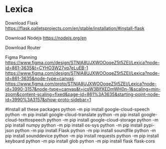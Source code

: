 # Lexica

Download Flask
https://flask.palletsprojects.com/en/stable/installation/#install-flask

Download Nodejs
https://nodejs.org/en

Download Router


Figma Planning
https://www.figma.com/design/STNlA8UJXWOOoqeZ5t5ZEI/Lexica?node-id=861-3635&t=CYHO3W27vq7eLuEB-1
https://www.figma.com/design/STNlA8UJXWOOoqeZ5t5ZEI/Lexica?node-id=861-3635&node-type=canvas
https://www.figma.com/proto/STNlA8UJXWOOoqeZ5t5ZEI/Lexica?node-id=3990-3157&node-type=canvas&t=jcsW3BlfXEDmWH0n-1&scaling=min-zoom&content-scaling=fixed&page-id=861%3A3635&starting-point-node-id=3990%3A3157&show-proto-sidebar=1


#Install all these packages
python -m  pip install google-cloud-speech
python -m  pip install google-cloud-translate
python -m  pip install google-cloud-texttospeech
python -m  pip install google-cloud-storage
python -m  pip install numpy
python -m  pip install os-sys
python -m  pip install pypi-json
python -m  pip install Flask
python -m  pip install soundfile 
python -m  pip install sounddevice 
python -m  pip install requests
python -m  pip install keyboard
python -m  pip install glob
python -m  pip install flask flask-cors
